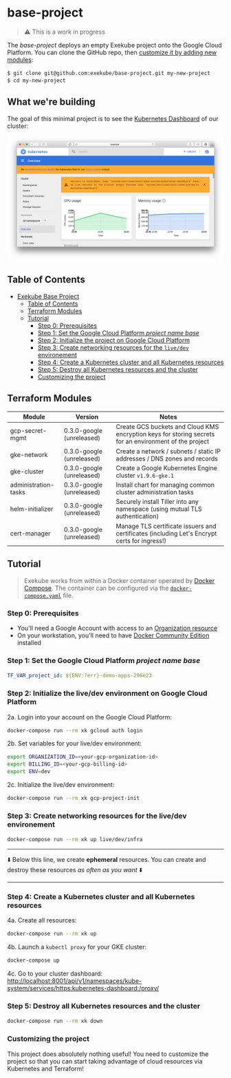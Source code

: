 # base-project

> :warning: This is a work in progress

The *base-project* deploys an empty Exekube project onto the Google Cloud Platform. You can clone the GitHub repo, then [customize it by adding new modules](/):

```sh
$ git clone git@github.com:exekube/base-project.git my-new-project
$ cd my-new-project
```

## What we're building

The goal of this minimal project is to see the [Kubernetes Dashboard](https://github.com/kubernetes/dashboard) of our cluster:

<p align="center">
  <img src="/screenshot.png" alt="The final result of the tutorial: nothing (a Kubernetes dashboard)."/>
</p>

## Table of Contents

<!-- TOC depthFrom:1 depthTo:6 withLinks:1 updateOnSave:1 orderedList:0 -->

- [Exekube Base Project](#exekube-base-project)
	- [Table of Contents](#table-of-contents)
	- [Terraform Modules](#terraform-modules)
	- [Tutorial](#tutorial)
		- [Step 0: Prerequisites](#step-0-prerequisites)
		- [Step 1: Set the Google Cloud Platform *project name base*](#step-1-set-the-google-cloud-platform-project-name-base)
		- [Step 2: Initialize the project on Google Cloud Platform](#step-2-initialize-the-project-on-google-cloud-platform)
		- [Step 3: Create networking resources for the `live/dev` environement](#step-3-create-networking-resources-for-the-livedev-environement)
		- [Step 4: Create a Kubernetes cluster and all Kubernetes resources](#step-4-create-a-kubernetes-cluster-and-all-kubernetes-resources)
		- [Step 5: Destroy all Kubernetes resources and the cluster](#step-5-destroy-all-kubernetes-resources-and-the-cluster)
		- [Customizing the project](#customizing-the-project)

<!-- /TOC -->

## Terraform Modules

| Module | Version | Notes |
| --- | --- | --- |
| gcp-secret-mgmt | 0.3.0-google (unreleased) | Create GCS buckets and Cloud KMS encryption keys for storing secrets for an environment of the project |
| gke-network | 0.3.0-google (unreleased) | Create a network / subnets / static IP addresses / DNS zones and records |
| gke-cluster | 0.3.0-google (unreleased) | Create a Google Kubernetes Engine cluster `v1.9.6-gke.1`  |
| administration-tasks | 0.3.0-google (unreleased) | Install chart for managing common cluster administration tasks  |
| helm-initializer | 0.3.0-google (unreleased) | Securely install Tiller into any namespace (using mutual TLS authentication)  |
| cert-manager | 0.3.0-google (unreleased) | Manage TLS certificate issuers and certificates (including Let's Encrypt certs for ingress!) |

## Tutorial

> Exekube works from within a Docker container operated by [Docker Compose](https://docs.docker.com/compose/compose-file/). The container can be configured via the [`docker-compose.yaml`](https://github.com/exekube/base-project/blob/master/docker-compose.yaml) file.

### Step 0: Prerequisites

- You'll need a Google Account with access to an [Organization resource](https://cloud.google.com/resource-manager/docs/quickstart-organizations)
- On your workstation, you'll need to have [Docker Community Edition](https://www.docker.com/community-edition) installed

### Step 1: Set the Google Cloud Platform *project name base*

```yaml
TF_VAR_project_id: ${ENV:?err}-demo-apps-296e23
```

### Step 2: Initialize the live/dev environment on Google Cloud Platform

2a. Login into your account on the Google Cloud Platform:

```sh
docker-compose run --rm xk gcloud auth login
```

2b. Set variables for your live/dev environment:

```sh
export ORGANIZATION_ID=<your-gcp-organization-id>
export BILLING_ID=<your-gcp-billing-id>
export ENV=dev
```

2c. Initialize the live/dev environment:

```sh
docker-compose run --rm xk gcp-project-init
```

### Step 3: Create networking resources for the live/dev environement

```sh
docker-compose run --rm xk up live/dev/infra
```

---
⬇️ Below this line, we create **ephemeral** resources. You can create and destroy these resources *as often as you want* ⬇️

---

### Step 4: Create a Kubernetes cluster and all Kubernetes resources

4a. Create all resources:

```sh
docker-compose run --rm xk up
```

4b. Launch a `kubectl proxy` for your GKE cluster:

```sh
docker-compose up
```

4c. Go to your cluster dashboard: <http://localhost:8001/api/v1/namespaces/kube-system/services/https:kubernetes-dashboard:/proxy/>

### Step 5: Destroy all Kubernetes resources and the cluster

```sh
docker-compose run --rm xk down
```

### Customizing the project

This project does absolutely nothing useful! You need to customize the project so that you can start taking advantage of cloud resources via Kubernetes and Terraform!
